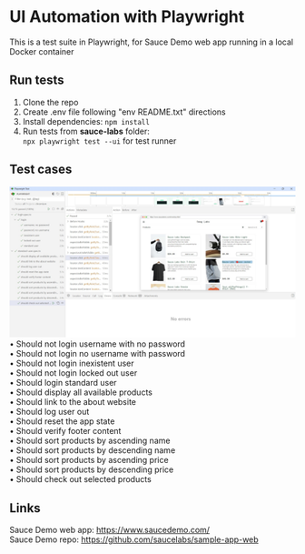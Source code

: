 # UI Automation with Playwright

This is a test suite in Playwright, for Sauce Demo web app running in a local Docker container  

## Run tests
1. Clone the repo
2. Create .env file following "env README.txt" directions
3. Install dependencies: `npm install`
4. Run tests from **sauce-labs** folder:  
   `npx playwright test --ui` for test runner

## Test cases
![screenshot](https://github.com/egaraujo/sauce-labs-ui-automation/blob/main/screenshot.jpg)
• Should not login username with no password  
• Should not login no username with password  
• Should not login inexistent user  
• Should not login locked out user  
• Should login standard user  
• Should display all available products  
• Should link to the about website  
• Should log user out  
• Should reset the app state  
• Should verify footer content  
• Should sort products by ascending name  
• Should sort products by descending name  
• Should sort products by ascending price  
• Should sort products by descending price  
• Should check out selected products  

## Links
Sauce Demo web app: https://www.saucedemo.com/  
Sauce Demo repo: https://github.com/saucelabs/sample-app-web
